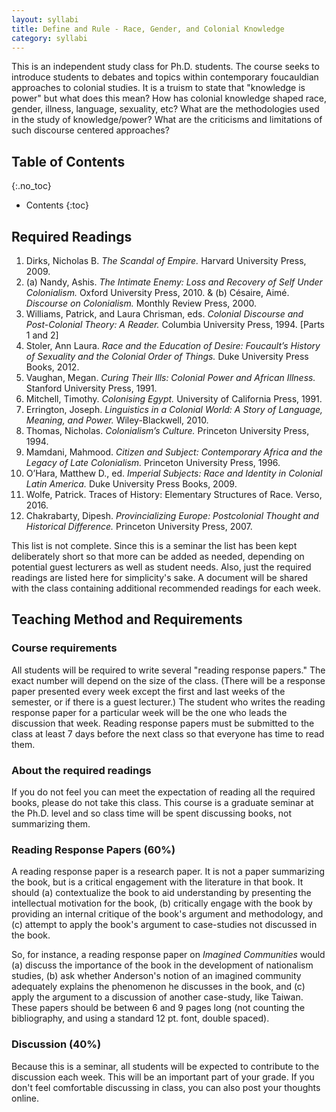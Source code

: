 ```yaml
---
layout: syllabi
title: Define and Rule - Race, Gender, and Colonial Knowledge
category: syllabi
---
```


This is an independent study class for Ph.D. students. The course seeks to introduce students to debates and topics within contemporary foucauldian approaches to colonial studies. It is a truism to state that "knowledge is power" but what does this mean? How has colonial knowledge shaped race, gender, illness, language, sexuality, etc? What are the methodologies used in the study of knowledge/power? What are the criticisms and limitations of such discourse centered approaches? 

## Table of Contents
{:.no_toc}

- Contents
{:toc}

## Required Readings

1. Dirks, Nicholas B. *The Scandal of Empire.* Harvard University Press, 2009.
2. (a) Nandy, Ashis. *The Intimate Enemy: Loss and Recovery of Self Under Colonialism.* Oxford University Press, 2010. & (b) Césaire, Aimé. *Discourse on Colonialism.* Monthly Review Press, 2000.
3. Williams, Patrick, and Laura Chrisman, eds. *Colonial Discourse and Post-Colonial Theory: A Reader.* Columbia University Press, 1994. [Parts 1 and 2]
4. Stoler, Ann Laura. *Race and the Education of Desire: Foucault’s History of Sexuality and the Colonial Order of Things.* Duke University Press Books, 2012.
5. Vaughan, Megan. *Curing Their Ills: Colonial Power and African Illness.* Stanford University Press, 1991.
6. Mitchell, Timothy. *Colonising Egypt.* University of California Press, 1991.
7. Errington, Joseph. *Linguistics in a Colonial World: A Story of Language, Meaning, and Power.* Wiley-Blackwell, 2010.
8. Thomas, Nicholas. *Colonialism’s Culture.* Princeton University Press, 1994.
9. Mamdani, Mahmood. *Citizen and Subject: Contemporary Africa and the Legacy of Late Colonialism.* Princeton University Press, 1996.
10. O’Hara, Matthew D., ed. *Imperial Subjects: Race and Identity in Colonial Latin America.* Duke University Press Books, 2009.
11. Wolfe, Patrick. Traces of History: Elementary Structures of Race. Verso, 2016.
12. Chakrabarty, Dipesh. *Provincializing Europe: Postcolonial Thought and Historical Difference.* Princeton University Press, 2007.

This list is not complete. Since this is a seminar the list has been kept deliberately short so that more can be added as needed, depending on potential guest lecturers as well as student needs. Also, just the required readings are listed here for simplicity's sake. A document will be shared with the class containing additional recommended readings for each week. 

## Teaching Method and Requirements

### Course requirements

All students will be required to write several "reading response papers." The exact number will depend on the size of the class. (There will be a response paper presented every week except the first and last weeks of the semester, or if there is a guest lecturer.) The student who writes the reading response paper for a particular week will be the one who leads the discussion that week. Reading response papers must be submitted to the class at least 7 days before the next class so that everyone has time to read them.

### About the required readings

If you do not feel you can meet the expectation of reading all the required books, please do not take this class. This course is a graduate seminar at the Ph.D. level and so class time will be spent discussing books, not summarizing them. 

### Reading Response Papers (60%)

A reading response paper is a research paper. It is not a paper summarizing the book, but is a critical engagement with the literature in that book. It should (a) contextualize the book to aid understanding by presenting the intellectual motivation for the book, (b) critically engage with the book by providing an internal critique of the book's argument and methodology, and (c) attempt to apply the book's argument to case-studies not discussed in the book. 

So, for instance, a reading response paper on *Imagined Communities* would (a) discuss the importance of the book in the development of nationalism studies, (b) ask whether Anderson's notion of an imagined community adequately explains the phenomenon he discusses in the book, and (c) apply the argument to a discussion of another case-study, like Taiwan. These papers should be between 6 and 9 pages long (not counting the bibliography, and using a standard 12 pt. font, double spaced). 

### Discussion (40%)

Because this is a seminar, all students will be expected to contribute to the discussion each week. This will be an important part of your grade. If you don't feel comfortable discussing in class, you can also post your thoughts online. 

















